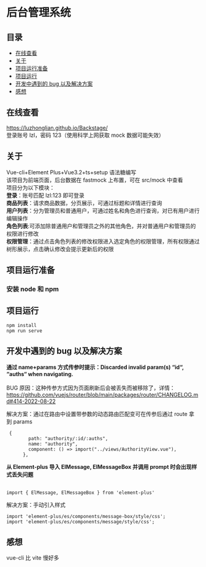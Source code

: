 # 后台管理系统

## 目录

- [在线查看](#demo)
- [关于](#about)
- [项目运行准备](#getting_started)
- [项目运行](#usage)
- [开发中遇到的 bug 以及解决方案](#bug)
- [感想](#opinion)

## 在线查看 <a name = "demo"></a>

https://luzhonglian.github.io/Backstage/  
登录账号 lzl，密码 123（使用科学上网获取 mock 数据可能失效）

## 关于 <a name = "about"></a>

Vue-cli+Element Plus+Vue3.2+ts+setup 语法糖编写 <br>
该项目为前端页面，后台数据在 fastmock 上布置，可在 src/mock 中查看<br>
项目分为以下模块：<br>
**登录**：账号匹配 lzl:123 即可登录<br>
**商品列表**：请求商品数据，分页展示，可通过标题和详情进行查询<br>
**用户列表**：分为管理员和普通用户，可通过姓名和角色进行查询，对已有用户进行编辑操作<br>
**角色列表**:可添加除普通用户和管理员之外的其他角色，并对普通用户和管理员的权限进行修改<br>
**权限管理**：通过点击角色列表的修改权限进入选定角色的权限管理，所有权限通过树形展示，点击确认修改会提示更新后的权限

## 项目运行准备 <a name = "getting_started"></a>

### 安装 node 和 npm

## 项目运行 <a name = "usage"></a>

```
npm install
npm run serve
```

## 开发中遇到的 bug 以及解决方案 <a name = "bug"></a>

**通过 name+params 方式传参时提示：Discarded invalid param(s) “id“, “auths“ when navigating.** <br><br>
BUG 原因：这种传参方式因为页面刷新后会被丢失而被移除了，详情：https://github.com/vuejs/router/blob/main/packages/router/CHANGELOG.md#414-2022-08-22

解决方案：通过在路由中设置带参数的动态路由匹配变可在传参后通过 route 拿到 params

```
 {
        path: "authority/:id/:auths",
        name: "authority",
        component: () => import("../views/AuthorityView.vue"),
      },
```

**从 Element-plus 导入 ElMessage, ElMessageBox 并调用 prompt 时会出现样式丢失问题** <br><br>

```
import { ElMessage, ElMessageBox } from 'element-plus'
```

解决方案：手动引入样式

```
import 'element-plus/es/components/message-box/style/css';
import 'element-plus/es/components/message/style/css';
```

## 感想 <a name = "opinion"></a>

vue-cli 比 vite 慢好多
